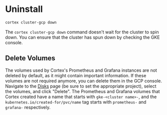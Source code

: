# Uninstall

```bash
cortex cluster-gcp down
```

The `cortex cluster-gcp down` command doesn't wait for the cluster to spin down. You can ensure that the cluster has
spun down by checking the GKE console.

## Delete Volumes

The volumes used by Cortex's Prometheus and Grafana instances are not deleted by default, as it might contain important
information. If these volumes are not required anymore, you can delete them in the GCP console. Navigate to
the [Disks](https://console.cloud.google.com/compute/disks) page (be sure to set the appropriate project), select the
volumes, and click "Delete". The Prometheus and Grafana volumes that Cortex created have a name that starts
with `gke-<cluster name>-`, and the `kubernetes.io/created-for/pvc/name` tag starts with `prometheus-` and `grafana-`
respectively.
